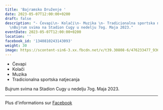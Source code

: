 ```yaml
---
title: 'Bajramsko Druženje '
date: 2023-05-07T12:00:00+0200
draft: false
description: "- Ćevapi\n- Kolači\n- Muzika \n- Tradicionalna sportska natjecanja\n\
  \nBujrum svima na Stadion Cugy u nedelju 7og. Maja 2023."
eventDate: 2023-05-07T12:00:00+0200
location: ''
facebook_id: '1340810243143093'
weight: 30
image: https://scontent-sin6-3.xx.fbcdn.net/v/t39.30808-6/476233477_936651505262116_4103480540059516894_n.jpg?_nc_cat=110&ccb=1-7&_nc_sid=9e60e4&_nc_eui2=AeFQhqvF9Hgu-iiem6T5_GRlyUsyY3C6QsbJSzJjcLpCxlbQ9RJWXmRrJ0FeZQT5LkInZ5uy8N_Z1lF9qTZRD5Wg&_nc_ohc=FpWennJ8WQIQ7kNvwEvLvW9&_nc_oc=AdmwJQc3kHn4KJ_2n-6VkunKM9_CaRmazp02vFNnfKGoFbnnQdxWPXfmjxKJkfaizOY&_nc_zt=23&_nc_ht=scontent-sin6-3.xx&edm=ABTKTjYEAAAA&_nc_gid=i7wxQl4SUwp8yhnngzMGTw&oh=00_AfErYdf9Hz6OmVP1sMltYeVgwf_NsLnDwUe7TP3cKHsRKQ&oe=681DF0CB
---
```


- Ćevapi
- Kolači
- Muzika 
- Tradicionalna sportska natjecanja

Bujrum svima na Stadion Cugy u nedelju 7og. Maja 2023.

---

Plus d'informations sur [Facebook](https://facebook.com/events/1340810243143093)